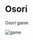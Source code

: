 # Osori
Osori game


![game](https://user-images.githubusercontent.com/54255017/69290497-81e78f80-0c43-11ea-974e-fe6ea7c53f7b.gif)


